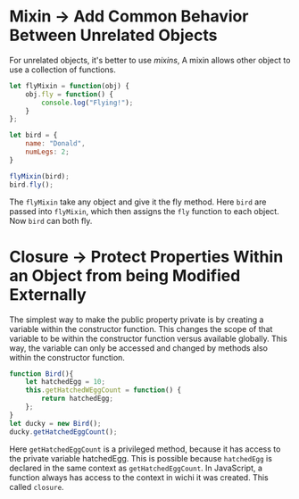
# Mixin -> Add Common Behavior Between Unrelated Objects
For unrelated objects, it's better to use *mixins*, A mixin allows other object to use a collection of functions.

```js
let flyMixin = function(obj) {
	obj.fly = function() {
		console.log("Flying!");
	}
};

let bird = {
	name: "Donald",
	numLegs: 2;	
}

flyMixin(bird);
bird.fly();
```
The `flyMixin` take any object and give it the fly method. 
Here `bird` are passed into `flyMixin`, which then assigns the `fly` function to each object. Now `bird` can both fly.

# Closure -> Protect Properties Within an Object from being Modified Externally
The simplest way to make the public property private is by creating a variable within the constructor function. This changes the scope of that variable to be within the constructor function versus available globally. This way, the variable can only be accessed and changed by methods also within the constructor function.

```js
function Bird(){
	let hatchedEgg = 10;
	this.getHatchedWEggCount = function() {
		return hatchedEgg;
	};
}
let ducky = new Bird();
ducky.getHatchedEggCount();
```
Here `getHatchedEggCount` is a privileged method, because it has access to the private variable hatchedEgg. This is possible because `hatchedEgg` is declared in the same context as `getHatchedEggCount`. In JavaScript, a function always has access to the context in wichi it was created. This called `closure`.